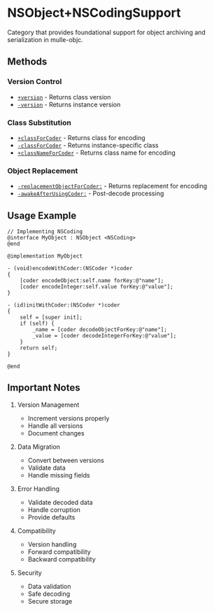 # NSObject+NSCodingSupport

Category that provides foundational support for object archiving and serialization in mulle-objc.

## Methods

### Version Control
- [`+version`](https://www.perplexity.ai/search?q=Please+create+some+detailed+API+documentation+for+the+method+version+of+NSObject+NSCodingSupport+of+the+MulleObjC+project+https://github.com/mulle-objc/MulleObjC.+You+will+find+source+code+probably+at+https://raw.githubusercontent.com/mulle-objc/MulleObjC/refs/heads/master/src/class/NSObject%2BNSCodingSupport.m+and+the+header+at+https://raw.githubusercontent.com/mulle-objc/MulleObjC/refs/heads/master/src/class/NSObject%2BNSCodingSupport.h+and+there+may+also+be+tests+for+it+in+the+test/+folder) - Returns class version
- [`-version`](https://www.perplexity.ai/search?q=Please+create+some+detailed+API+documentation+for+the+method+version+of+NSObject+NSCodingSupport+of+the+MulleObjC+project+https://github.com/mulle-objc/MulleObjC.+You+will+find+source+code+probably+at+https://raw.githubusercontent.com/mulle-objc/MulleObjC/refs/heads/master/src/class/NSObject%2BNSCodingSupport.m+and+the+header+at+https://raw.githubusercontent.com/mulle-objc/MulleObjC/refs/heads/master/src/class/NSObject%2BNSCodingSupport.h+and+there+may+also+be+tests+for+it+in+the+test/+folder) - Returns instance version

### Class Substitution
- [`+classForCoder`](https://www.perplexity.ai/search?q=Please+create+some+detailed+API+documentation+for+the+method+classForCoder+of+NSObject+NSCodingSupport+of+the+MulleObjC+project+https://github.com/mulle-objc/MulleObjC.+You+will+find+source+code+probably+at+https://raw.githubusercontent.com/mulle-objc/MulleObjC/refs/heads/master/src/class/NSObject%2BNSCodingSupport.m+and+the+header+at+https://raw.githubusercontent.com/mulle-objc/MulleObjC/refs/heads/master/src/class/NSObject%2BNSCodingSupport.h+and+there+may+also+be+tests+for+it+in+the+test/+folder) - Returns class for encoding
- [`-classForCoder`](https://www.perplexity.ai/search?q=Please+create+some+detailed+API+documentation+for+the+method+classForCoder+of+NSObject+NSCodingSupport+of+the+MulleObjC+project+https://github.com/mulle-objc/MulleObjC.+You+will+find+source+code+probably+at+https://raw.githubusercontent.com/mulle-objc/MulleObjC/refs/heads/master/src/class/NSObject%2BNSCodingSupport.m+and+the+header+at+https://raw.githubusercontent.com/mulle-objc/MulleObjC/refs/heads/master/src/class/NSObject%2BNSCodingSupport.h+and+there+may+also+be+tests+for+it+in+the+test/+folder) - Returns instance-specific class
- [`+classNameForCoder`](https://www.perplexity.ai/search?q=Please+create+some+detailed+API+documentation+for+the+method+classNameForCoder+of+NSObject+NSCodingSupport+of+the+MulleObjC+project+https://github.com/mulle-objc/MulleObjC.+You+will+find+source+code+probably+at+https://raw.githubusercontent.com/mulle-objc/MulleObjC/refs/heads/master/src/class/NSObject%2BNSCodingSupport.m+and+the+header+at+https://raw.githubusercontent.com/mulle-objc/MulleObjC/refs/heads/master/src/class/NSObject%2BNSCodingSupport.h+and+there+may+also+be+tests+for+it+in+the+test/+folder) - Returns class name for encoding

### Object Replacement
- [`-replacementObjectForCoder:`](https://www.perplexity.ai/search?q=Please+create+some+detailed+API+documentation+for+the+method+replacementObjectForCoder+of+NSObject+NSCodingSupport+of+the+MulleObjC+project+https://github.com/mulle-objc/MulleObjC.+You+will+find+source+code+probably+at+https://raw.githubusercontent.com/mulle-objc/MulleObjC/refs/heads/master/src/class/NSObject%2BNSCodingSupport.m+and+the+header+at+https://raw.githubusercontent.com/mulle-objc/MulleObjC/refs/heads/master/src/class/NSObject%2BNSCodingSupport.h+and+there+may+also+be+tests+for+it+in+the+test/+folder) - Returns replacement for encoding
- [`-awakeAfterUsingCoder:`](https://www.perplexity.ai/search?q=Please+create+some+detailed+API+documentation+for+the+method+awakeAfterUsingCoder+of+NSObject+NSCodingSupport+of+the+MulleObjC+project+https://github.com/mulle-objc/MulleObjC.+You+will+find+source+code+probably+at+https://raw.githubusercontent.com/mulle-objc/MulleObjC/refs/heads/master/src/class/NSObject%2BNSCodingSupport.m+and+the+header+at+https://raw.githubusercontent.com/mulle-objc/MulleObjC/refs/heads/master/src/class/NSObject%2BNSCodingSupport.h+and+there+may+also+be+tests+for+it+in+the+test/+folder) - Post-decode processing

## Usage Example

```objc
// Implementing NSCoding
@interface MyObject : NSObject <NSCoding>
@end

@implementation MyObject

- (void)encodeWithCoder:(NSCoder *)coder
{
    [coder encodeObject:self.name forKey:@"name"];
    [coder encodeInteger:self.value forKey:@"value"];
}

- (id)initWithCoder:(NSCoder *)coder
{
    self = [super init];
    if (self) {
        _name = [coder decodeObjectForKey:@"name"];
        _value = [coder decodeIntegerForKey:@"value"];
    }
    return self;
}

@end
```

## Important Notes

1. Version Management
   - Increment versions properly
   - Handle all versions
   - Document changes

2. Data Migration
   - Convert between versions
   - Validate data
   - Handle missing fields

3. Error Handling
   - Validate decoded data
   - Handle corruption
   - Provide defaults

4. Compatibility
   - Version handling
   - Forward compatibility
   - Backward compatibility

5. Security
   - Data validation
   - Safe decoding
   - Secure storage
